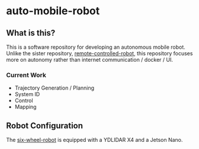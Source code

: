 # auto-mobile-robot

## What is this?

This is a software repository for developing an autonomous mobile robot. Unlike the sister repository, [remote-controlled-robot](), this repository focuses more on autonomy rather than internet communication / docker / UI.

### Current Work
- Trajectory Generation / Planning
- System ID
- Control
- Mapping


## Robot Configuration

The [six-wheel-robot](https://github.com/jkleiber/six-wheel-robot) is equipped with a YDLIDAR X4 and a Jetson Nano.

